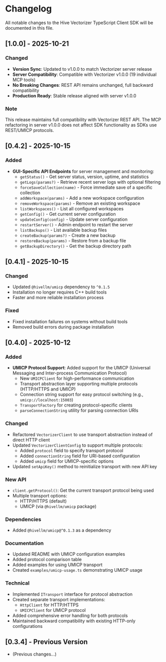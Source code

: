 # Changelog

All notable changes to the Hive Vectorizer TypeScript Client SDK will be documented in this file.

## [1.0.0] - 2025-10-21

### Changed
- **Version Sync**: Updated to v1.0.0 to match Vectorizer server release
- **Server Compatibility**: Compatible with Vectorizer v1.0.0 (19 individual MCP tools)
- **No Breaking Changes**: REST API remains unchanged, full backward compatibility
- **Production Ready**: Stable release aligned with server v1.0.0

### Note
This release maintains full compatibility with Vectorizer REST API. The MCP refactoring in server v1.0.0 does not affect SDK functionality as SDKs use REST/UMICP protocols.

## [0.4.2] - 2025-10-15

### Added
- **GUI-Specific API Endpoints** for server management and monitoring:
  - `getStatus()` - Get server status, version, uptime, and statistics
  - `getLogs(params?)` - Retrieve recent server logs with optional filtering
  - `forceSaveCollection(name)` - Force immediate save of a specific collection
  - `addWorkspace(params)` - Add a new workspace configuration
  - `removeWorkspace(params)` - Remove an existing workspace
  - `listWorkspaces()` - List all configured workspaces
  - `getConfig()` - Get current server configuration
  - `updateConfig(config)` - Update server configuration
  - `restartServer()` - Admin endpoint to restart the server
  - `listBackups()` - List available backup files
  - `createBackup(params?)` - Create a new backup
  - `restoreBackup(params)` - Restore from a backup file
  - `getBackupDirectory()` - Get the backup directory path

## [0.4.1] - 2025-10-15

### Changed
- Updated `@hivellm/umicp` dependency to `^0.1.5`
- Installation no longer requires C++ build tools
- Faster and more reliable installation process

### Fixed
- Fixed installation failures on systems without build tools
- Removed build errors during package installation

## [0.4.0] - 2025-10-12

### Added
- **UMICP Protocol Support**: Added support for the UMICP (Universal Messaging and Inter-process Communication Protocol)
  - New `UMICPClient` for high-performance communication
  - Transport abstraction layer supporting multiple protocols (HTTP/HTTPS and UMICP)
  - Connection string support for easy protocol switching (e.g., `umicp://localhost:15003`)
  - `TransportFactory` for creating protocol-specific clients
  - `parseConnectionString` utility for parsing connection URIs

### Changed
- Refactored `VectorizerClient` to use transport abstraction instead of direct HTTP client
- Updated `VectorizerClientConfig` to support multiple protocols:
  - Added `protocol` field to specify transport protocol
  - Added `connectionString` field for URI-based configuration
  - Added `umicp` field for UMICP-specific options
- Updated `setApiKey()` method to reinitialize transport with new API key

### New API
- `client.getProtocol()`: Get the current transport protocol being used
- Multiple transport options:
  - HTTP/HTTPS (default)
  - UMICP (via `@hivellm/umicp` package)

### Dependencies
- Added `@hivellm/umicp@^0.1.3` as a dependency

### Documentation
- Updated README with UMICP configuration examples
- Added protocol comparison table
- Added examples for using UMICP transport
- Created `examples/umicp-usage.ts` demonstrating UMICP usage

### Technical
- Implemented `ITransport` interface for protocol abstraction
- Created separate transport implementations:
  - `HttpClient` for HTTP/HTTPS
  - `UMICPClient` for UMICP protocol
- Added comprehensive error handling for both protocols
- Maintained backward compatibility with existing HTTP-only configurations

## [0.3.4] - Previous Version
- (Previous changes...)

